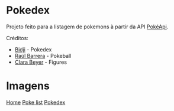 # Pokedex

Projeto feito para a listagem de pokemons à partir da API [PokéApi](https://pokeapi.co/).

Créditos: 

- [Bidji](https://codepen.io/Bidji/pen/MYdPwo) - Pokedex
- [Raúl Barrera](https://codepen.io/raubaca/pen/obaZmG) - Pokeball
- [Clara Beyer](https://codepen.io/csb324/pen/MXVaLj) - Figures

# Imagens

[Home](https://i.imgur.com/d3JThi1.png)
[Poke list](https://i.imgur.com/kiP5OVf.png)
[Pokedex](https://i.imgur.com/I0Wu1An.png)

